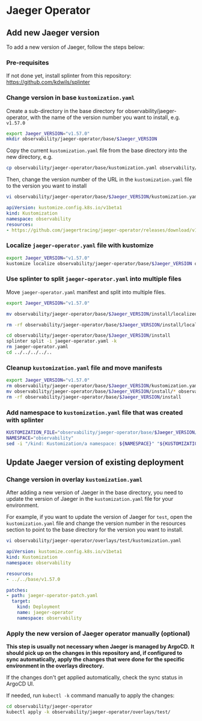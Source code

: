 # Jaeger Operator

## Add new Jaeger version

To add a new version of Jaeger, follow the steps below:

### Pre-requisites

If not done yet, install splinter from this repository: <https://github.com/kdwils/splinter>

### Change version in base `kustomization.yaml`

Create a sub-directory in the base directory for observability/jaeger-operator, with the name of the version number you want to install, e.g. `v1.57.0`

```bash
export Jaeger_VERSION="v1.57.0"
mkdir observability/jaeger-operator/base/$Jaeger_VERSION
```

Copy the current `kustomization.yaml` file from the base directory into the new directory, e.g.

```bash
cp observability/jaeger-operator/base/kustomization.yaml observability/jaeger-operator/base/$Jaeger_VERSION
```

Then, change the version number of the URL in the `kustomization.yaml` file to the version you want to install

```bash
vi observability/jaeger-operator/base/$Jaeger_VERSION/kustomization.yaml
```

```yaml
apiVersion: kustomize.config.k8s.io/v1beta1
kind: Kustomization
namespace: observability
resources:
- https://github.com/jaegertracing/jaeger-operator/releases/download/v1.57.0/jaeger-operator.yaml
```

### Localize `jaeger-operator.yaml` file with kustomize

```bash
export Jaeger_VERSION="v1.57.0"
kustomize localize observability/jaeger-operator/base/$Jaeger_VERSION observability/jaeger-operator/base/$Jaeger_VERSION/install
```

### Use splinter to split `jaeger-operator.yaml` into multiple files

Move `jaeger-operator.yaml` manifest and split into multiple files.

```bash
export Jaeger_VERSION="v1.57.0"

mv observability/jaeger-operator/base/$Jaeger_VERSION/install/localized-files/github.com/jaegertracing/jaeger-operator/releases/download/$Jaeger_VERSION/jaeger-operator.yaml observability/jaeger-operator/base/$Jaeger_VERSION/install

rm -rf observability/jaeger-operator/base/$Jaeger_VERSION/install/localized-files

cd observability/jaeger-operator/base/$Jaeger_VERSION/install
splinter split -i jaeger-operator.yaml -k
rm jaeger-operator.yaml
cd ../../../../..
```

### Cleanup `kustomization.yaml` file and move manifests

```bash
export Jaeger_VERSION="v1.57.0"
rm observability/jaeger-operator/base/$Jaeger_VERSION/kustomization.yaml
mv observability/jaeger-operator/base/$Jaeger_VERSION/install/* observability/jaeger-operator/base/$Jaeger_VERSION/
rm -rf observability/jaeger-operator/base/$Jaeger_VERSION/install
```

### Add namespace to `kustomization.yaml` file that was created with splinter

```bash
KUSTOMIZATION_FILE="observability/jaeger-operator/base/$Jaeger_VERSION/kustomization.yaml"
NAMESPACE="observability"
sed -i "/kind: Kustomization/a namespace: ${NAMESPACE}" "${KUSTOMIZATION_FILE}"
```

## Update Jaeger version of existing deployment

### Change version in overlay `kustomization.yaml`

After adding a new version of Jaeger in the base directory, you need to update the version of Jaeger in the `kustomization.yaml` file for your environment.

For example, if you want to update the version of Jaeger for `test`, open the `kustomization.yaml` file and change the version number in the resources section to point to the base directory for the version you want to install.

```bash
vi observability/jaeger-operator/overlays/test/kustomization.yaml
```

```yaml
apiVersion: kustomize.config.k8s.io/v1beta1
kind: Kustomization
namespace: observability

resources:
- ../../base/v1.57.0

patches:
- path: jaeger-operator-patch.yaml
  target:
    kind: Deployment
    name: jaeger-operator
    namespace: observability

```

### Apply the new version of Jaeger operator manually (optional)

**This step is usually not necessary when Jaeger is managed by ArgoCD.**
**It should pick up on the changes in this repository and, if configured to sync automatically, apply the changes that were done for the specific environment in the overlays directory.**

If the changes don't get applied automatically, check the sync status in ArgoCD UI.

If needed, run `kubectl -k` command manually to apply the changes:

```bash
cd observability/jaeger-operator
kubectl apply -k observability/jaeger-operator/overlays/test/
```
